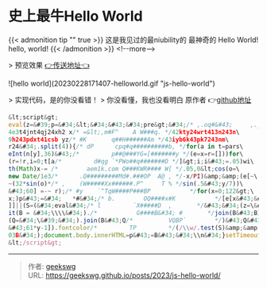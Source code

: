 # 史上最牛Hello World

{{&lt; admonition tip &#34;&#34; true &gt;}}
这是我见过的最niubility的 最神奇的 Hello World!
hello, world!
{{&lt; /admonition &gt;}}
&lt;!--more--&gt;

&gt; 预览效果 [👉传送地址👈](helloworld.html)

![hello world](20230228171407-helloworld.gif &#34;js-hello-world&#34;)

&gt; 实现代码，是的你没看错！
&gt; 你没看懂，我也没看明白 原作者 👉[github地址](https://github.com/aemkei/world/tree/master)

```js
&lt;script&gt;
eval(z=&#39;p=&#34;&lt;&#34;&#43;&#34;pre&gt;&#34;/* ,.oq#&#43;     ,._, */;for(y in n=&#34;zw24l6k\
4e3t4jnt4qj24xh2 x/* =&lt;,m#F^    A W###q. */42kty24wrt413n243n\
9h243pdxt41csb yz/* #K       q##H######Am */43iyb6k43pk7243nm\
r24&#34;.split(4)){/* dP      cpq#q##########b, */for(a in t=pars\
eInt(n[y],36)&#43;/*         p##@###YG=[#######y */(e=x=r=[]))for\
(r=!r,i=0;t[a/*         d#qg `*PWo##q#######D */]&gt;i;i&#43;=.05)wi\
th(Math)x-= /*        aem1k.com Q###KWR#### W[ */.05,0&lt;cos(o=\
new Date/1e3/*      .Q#########Md#.###OP  A@ , */-x/PI)&amp;&amp;(e[~\
~(32*sin(o)*/* ,    (W#####Xx######.P^     T % */sin(.5&#43;y/7))\
&#43;60] =-~ r);/* #y    `^TqW####P###BP           */for(x=0;122&gt;\
x;)p&#43;=&#34;   *#&#34;/* b.        OQ####x#K           */[e[x&#43;&#43;]&#43;e[x&#43;&#43;\
]]||(S=(&#34;eval&#34;/* l         `X#####D  ,       */&#43;&#34;(z=\&#39;&#34;&#43;z.spl\
it(B = &#34;\\\\&#34;)./*           G####B&#34; #       */join(B&#43;B).split\
(Q=&#34;\&#39;&#34;).join(B&#43;Q/*          VQBP`        */)&#43;Q&#43;&#34;)//m1k&#34;)[x/2\
&#43;61*y-1]).fontcolor/*         TP         */(/\\w/.test(S)&amp;&amp;&#34;#\
03B&#34;);document.body.innerHTML=p&#43;=B&#43;&#34;\\n&#34;}setTimeout(z)&#39;)//
&lt;/script&gt;
```

---

> 作者: [geekswg](https://github.com/geekswg)  
> URL: https://geekswg.github.io/posts/2023/js-hello-world/  

